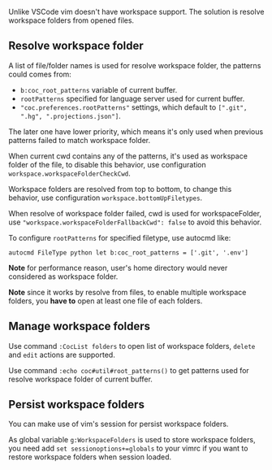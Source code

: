 Unlike VSCode vim doesn't have workspace support. The solution is resolve workspace folders from opened files.

## Resolve workspace folder

A list of file/folder names is used for resolve workspace folder, the patterns could comes from:

* `b:coc_root_patterns` variable of current buffer.
* `rootPatterns` specified for language server used for current buffer.
* `"coc.preferences.rootPatterns"` settings, which default to `[".git", ".hg", ".projections.json"]`.


The later one have lower priority, which means it's only used when previous patterns failed to match workspace folder.

When current cwd contains any of the patterns, it's used as workspace folder of the file, to disable this behavior, use configuration `workspace.workspaceFolderCheckCwd`.

Workspace folders are resolved from top to bottom, to change this behavior, use configuration `workspace.bottomUpFiletypes`.

When resolve of workspace folder failed, cwd is used for workspaceFolder, use `"workspace.workspaceFolderFallbackCwd": false` to avoid this behavior.

To configure `rootPatterns` for specified filetype, use autocmd like:

``` vim
autocmd FileType python let b:coc_root_patterns = ['.git', '.env']
``` 

**Note** for performance reason, user's home directory would never considered as workspace folder.

**Note** since it works by resolve from files, to enable multiple workspace folders, you **have to** open at least one file of each folders.

## Manage workspace folders

Use command `:CocList folders` to open list of workspace folders, `delete` and `edit` actions are supported.

Use command `:echo coc#util#root_patterns()` to get patterns used for resolve workspace folder of current buffer.

## Persist workspace folders

You can make use of vim's session for persist workspace folders.

As global variable `g:WorkspaceFolders` is used to store workspace folders, you need add `set sessionoptions+=globals` to your vimrc if you want to restore workspace folders when session loaded.
